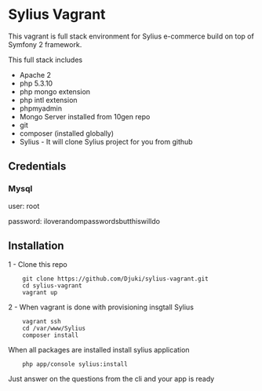 # Sylius Vagrant

This vagrant is full stack environment for Sylius e-commerce build on top of Symfony 2 framework.

This full stack includes
 - Apache 2
 - php 5.3.10
 - php mongo extension
 - php intl extension
 - phpmyadmin
 - Mongo Server installed from 10gen repo
 - git
 - composer (installed globally)
 - Sylius - It will clone Sylius project for you from github

 ## Credentials

 ### Mysql

 user: root

 password: iloverandompasswordsbutthiswilldo


 ## Installation

 1 - Clone this repo

        git clone https://github.com/Djuki/sylius-vagrant.git
        cd sylius-vagrant
        vagrant up

 2 - When vagrant is done with provisioning insgtall Sylius

        vagrant ssh
        cd /var/www/Sylius
        composer install

 When all packages are installed install sylius application

        php app/console sylius:install

 Just answer on the questions from the cli and your app is ready
